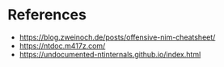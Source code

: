 # References

- https://blog.zweinoch.de/posts/offensive-nim-cheatsheet/
- https://ntdoc.m417z.com/
- https://undocumented-ntinternals.github.io/index.html
